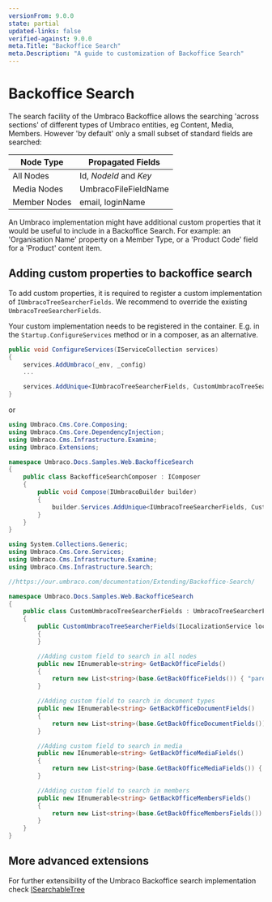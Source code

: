 ```yaml
---
versionFrom: 9.0.0
state: partial
updated-links: false
verified-against: 9.0.0
meta.Title: "Backoffice Search"
meta.Description: "A guide to customization of Backoffice Search"
---
```


# Backoffice Search

The search facility of the Umbraco Backoffice allows the searching 'across sections' of different types of Umbraco entities, eg Content, Media, Members. However 'by default' only a small subset of standard fields are searched:

| Node Type    | Propagated Fields      |
| ------------ | ---------------------- |
| All Nodes    | Id, _NodeId_ and _Key_ |
| Media Nodes  | UmbracoFileFieldName   |
| Member Nodes | email, loginName       |

An Umbraco implementation might have additional custom properties that it would be useful to include in a Backoffice Search. For example: an 'Organisation Name' property on a Member Type, or a 'Product Code' field for a 'Product' content item. 

## Adding custom properties to backoffice search

To add custom properties, it is required to register a custom implementation of `IUmbracoTreeSearcherFields`. We recommend to override the existing `UmbracoTreeSearcherFields`.

Your custom implementation needs to be registered in the container. E.g. in the `Startup.ConfigureServices` method or in a composer, as an alternative.

```csharp
public void ConfigureServices(IServiceCollection services)
{
    services.AddUmbraco(_env, _config)
    ...

    services.AddUnique<IUmbracoTreeSearcherFields, CustomUmbracoTreeSearcherFields>();
}
```

or

```csharp
using Umbraco.Cms.Core.Composing;
using Umbraco.Cms.Core.DependencyInjection;
using Umbraco.Cms.Infrastructure.Examine;
using Umbraco.Extensions;

namespace Umbraco.Docs.Samples.Web.BackofficeSearch
{
    public class BackofficeSearchComposer : IComposer
    {
        public void Compose(IUmbracoBuilder builder)
        {
            builder.Services.AddUnique<IUmbracoTreeSearcherFields, CustomUmbracoTreeSearcherFields>();
        }
    }
}
```


```csharp
using System.Collections.Generic;
using Umbraco.Cms.Core.Services;
using Umbraco.Cms.Infrastructure.Examine;
using Umbraco.Cms.Infrastructure.Search;

//https://our.umbraco.com/documentation/Extending/Backoffice-Search/

namespace Umbraco.Docs.Samples.Web.BackofficeSearch
{
    public class CustomUmbracoTreeSearcherFields : UmbracoTreeSearcherFields, IUmbracoTreeSearcherFields
    {
        public CustomUmbracoTreeSearcherFields(ILocalizationService localizationService) : base(localizationService)
        {
        }

        //Adding custom field to search in all nodes
        public new IEnumerable<string> GetBackOfficeFields()
        {
            return new List<string>(base.GetBackOfficeFields()) { "parentID" };
        }

        //Adding custom field to search in document types
        public new IEnumerable<string> GetBackOfficeDocumentFields()
        {
            return new List<string>(base.GetBackOfficeDocumentFields()) { "parentID" };
        }

        //Adding custom field to search in media
        public new IEnumerable<string> GetBackOfficeMediaFields()
        {
            return new List<string>(base.GetBackOfficeMediaFields()) { "parentID" };
        }

        //Adding custom field to search in members
        public new IEnumerable<string> GetBackOfficeMembersFields()
        {
            return new List<string>(base.GetBackOfficeMembersFields()) { "parentID" };
        }
    }
}
```

## More advanced extensions

For further extensibility of the Umbraco Backoffice search implementation check [ISearchableTree](../Section-Trees/Searchable-Trees/index.md "https://our.umbraco.com/Documentation/Extending/Section-Trees/Searchable-Trees/index.md")
